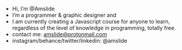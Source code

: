 - Hi, I’m @Amslide
- I’m a programmer & graphic designer and 
- I am currently creating a Javascript course for anyone to learn, regardless of the level of knowledge in programming, totally free.
- contact me: amslide@protonmail.com
- instagram/behance/twitter/linkedin: @amslide
